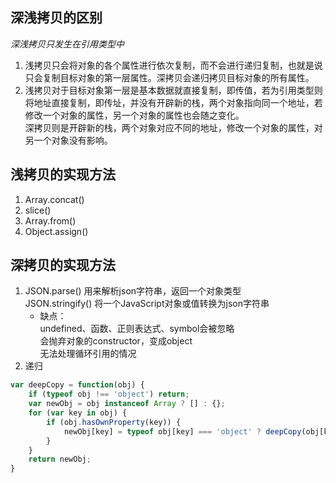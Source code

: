 ## 深浅拷贝的区别 
*深浅拷贝只发生在引用类型中*  
1. 浅拷贝只会将对象的各个属性进行依次复制，而不会进行递归复制，也就是说只会复制目标对象的第一层属性。深拷贝会递归拷贝目标对象的所有属性。  
2. 浅拷贝对于目标对象第一层是基本数据就直接复制，即传值，若为引用类型则将地址直接复制，即传址，并没有开辟新的栈，两个对象指向同一个地址，若修改一个对象的属性，另一个对象的属性也会随之变化。  
   深拷贝则是开辟新的栈，两个对象对应不同的地址，修改一个对象的属性，对另一个对象没有影响。
## 浅拷贝的实现方法
1. Array.concat()  
2. slice()
3. Array.from()
4. Object.assign()
## 深拷贝的实现方法  
1. JSON.parse() 用来解析json字符串，返回一个对象类型  
   JSON.stringify() 将一个JavaScript对象或值转换为json字符串  
   * 缺点：  
   undefined、函数、正则表达式、symbol会被忽略  
   会抛弃对象的constructor，变成object  
   无法处理循环引用的情况
2. 递归  
```javascript
var deepCopy = function(obj) {
    if (typeof obj !== 'object') return;
    var newObj = obj instanceof Array ? [] : {};
    for (var key in obj) {
        if (obj.hasOwnProperty(key)) {
            newObj[key] = typeof obj[key] === 'object' ? deepCopy(obj[key]) : obj[key];
        }
    }
    return newObj;
}
```

